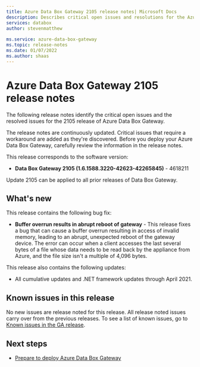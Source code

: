 ```yaml
---
title: Azure Data Box Gateway 2105 release notes| Microsoft Docs
description: Describes critical open issues and resolutions for the Azure Data Box Gateway running 2105 release.
services: databox
author: stevenmatthew
 
ms.service: azure-data-box-gateway
ms.topic: release-notes
ms.date: 01/07/2022
ms.author: shaas
---
```


# Azure Data Box Gateway 2105 release notes

The following release notes identify the critical open issues and the resolved issues for the 2105 release of Azure Data Box Gateway.

The release notes are continuously updated. Critical issues that require a workaround are added as they're discovered. Before you deploy your Azure Data Box Gateway, carefully review the information in the release notes.  

This release corresponds to the software version:

- **Data Box Gateway 2105 (1.6.1588.3220-42623-42265845)** - 4618211

Update 2105 can be applied to all prior releases of Data Box Gateway.

## What's new

This release contains the following bug fix:

- **Buffer overrun results in abrupt reboot of gateway** - This release fixes a bug that can cause a buffer overrun resulting in access of invalid memory, leading to an abrupt, unexpected reboot of the gateway device. The error can occur when a client accesses the last several bytes of a file whose data needs to be read back by the appliance from Azure, and the file size isn't a multiple of 4,096 bytes.

This release also contains the following updates:

- All cumulative updates and .NET framework updates through April 2021.

## Known issues in this release

No new issues are release noted for this release. All release noted issues carry over from the previous releases. To see a list of known issues, go to [Known issues in the GA release](data-box-gateway-release-notes.md#known-issues-in-ga-release).

## Next steps

- [Prepare to deploy Azure Data Box Gateway](data-box-gateway-deploy-prep.md)

